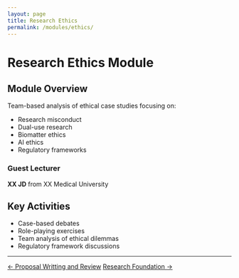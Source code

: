 ```yaml
---
layout: page
title: Research Ethics
permalink: /modules/ethics/
---
```


# Research Ethics Module

## Module Overview

Team-based analysis of ethical case studies focusing on:

- Research misconduct
- Dual-use research
- Biomatter ethics
- AI ethics
- Regulatory frameworks

### Guest Lecturer

**XX JD** from XX Medical University

## Key Activities

- Case-based debates
- Role-playing exercises
- Team analysis of ethical dilemmas
- Regulatory framework discussions

---

<div class="module-nav">
  <a href="/Bioinspired-Communication-Ethics/modules/proposal/" class="btn">← Proposal Writting and Review</a>
  <a href="/Bioinspired-Communication-Ethics/modules/foundation/" class="btn"> Research Foundation →</a>
</div>
